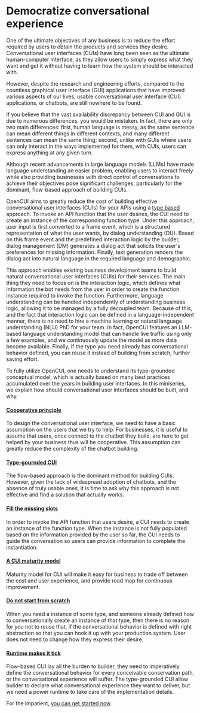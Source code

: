 # Democratize conversational experience
One of the ultimate objectives of any business is to reduce the effort required by users to obtain the products and services they desire. Conversational user interfaces (CUIs) have long been seen as the ultimate human-computer interface, as they allow users to simply express what they want and get it without having to learn how the system should be interacted with.

However, despite the research and engineering efforts, compared to the countless graphical user interface (GUI) applications that have improved various aspects of our lives, usable conversational user interface (CUI) applications, or chatbots, are still nowhere to be found. 

If you believe that the vast availability discrepancy between CUI and GUI is due to numerous differences, you would be mistaken. In fact, there are only two main differences: first, human language is messy, as the same sentence can mean different things in different contexts, and many different sentences can mean the same thing; second, unlike with GUIs where users can only interact in the ways implemented for them, with CUIs, users can express anything at any given turn.

Although recent advancements in large language models (LLMs) have made language understanding an easier problem, enabling users to interact freely while also providing businesses with direct control of conversations to achieve their objectives pose significant challenges, particularly for the dominant, flow-based approach of building CUIs. 

OpenCUI aims to greatly reduce the cost of building effective conversational user interfaces (CUIs) for your APIs using a [type based](../essentials/sgcui.md) approach. To invoke an API function that the user desires, the CUI need to create an instance of the corresponding function type. Under this approach, user input is first converted to a frame event, which is a structured representation of what the user wants, by dialog understanding (DU). Based on this frame event and the predefined interaction logic by the builder, dialog management (DM) generates a dialog act that solicits the user's preferences for missing information. Finally, text generation renders the dialog act into natural language in the required language and demographic.

This approach enables existing business development teams to build natural conversational user interfaces (CUIs) for their services. The main thing they need to focus on is the interaction logic, which defines what information the bot needs from the user in order to create the function instance required to invoke the function. Furthermore, language understanding can be handled independently of understanding business logic, allowing it to be managed by a fully decoupled team. Because of this, and the fact that interaction logic can be defined in a language-independent manner, there is no need to hire a machine learning or natural language understanding (NLU) PhD for your team. In fact, OpenCUI features an LLM-based language understanding model that can handle live traffic using only a few examples, and we continuously update the model as more data become available. Finally, if the type you need already has conversational behavior defined, you can reuse it instead of building from scratch, further saving effort.

To fully utilize OpenCUI, one needs to understand its type-grounded conceptual model, which is actually based on many best practices accumulated over the years in building user interfaces. In this miniseries, we explain how should conversational user interfaces should be built, and why.

#### [Cooperative principle](cooperative.md)
To design the conversational user interface, we need to have a basic assumption on the users that we try to help. For businesses, it is useful to assume that users, once connect to the chatbot they build, are here to get helped by your business thus will be cooperative. This assumption can greatly reduce the complexity of the chatbot building.  

#### [Type-gournded CUI](sgcui.md)
The flow-based approach is the dominant method for building CUIs. However, given the lack of widespread adoption of chatbots, and the absence of truly usable ones, it is time to ask why this approach is not effective and find a solution that actually works.

#### [Fill the missing slots](slotfilling.md)
In order to invoke the API function that users desire, a CUI needs to create an instance of the function type. When the instance is not fully populated based on the information provided by the user so far, the CUI needs to guide the conversation so users can provide information to complete the instantiation.

#### [A CUI maturity model](5levels-cui.md)
Maturity model for CUI will make it easy for business to trade off between the cost and user experience, and provide road map for continuous improvement. 

#### [Do not start from scratch](components.md)
When you need a instance of some type, and someone already defined how to conversationally create an instance of that type, then there is no reason for you not to reuse that, if the conversational behavior is defined with right abstraction so that you can hook it up with your production system. User does not need to change how they express their desire. 

#### [Runtime makes it tick](architecture.md)
Flow-based CUI lay all the burden to builder, they need to imperatively define the conversational behavior for every conceivable conservation path, or the conversational experience will suffer. The type-grounded CUI allow builder to declare what conversational experience they want to deliver, but we need a power runtime to take care of the implementation details.


For the impatient, [you can get started now](https://build.opencui.io).
